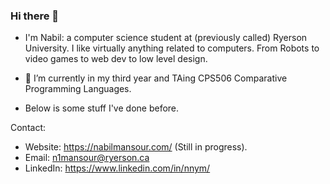 ### Hi there 👋
- I'm Nabil: a computer science student at (previously called) Ryerson University. I like virtually anything related to computers. From Robots to video games to web dev to low level design.

- 🔭 I’m currently in my third year and TAing CPS506 Comparative Programming Languages.

- Below is some stuff I've done before.

Contact:
- Website:
https://nabilmansour.com/ (Still in progress).
- Email:
n1mansour@ryerson.ca
- LinkedIn:
https://www.linkedin.com/in/nnym/
<!--
**NabilNYMansour/NabilNYMansour** is a ✨ _special_ ✨ repository because its `README.md` (this file) appears on your GitHub profile.

Here are some ideas to get you started:

- 🔭 I’m currently working on ...
- 🌱 I’m currently learning ...
- 👯 I’m looking to collaborate on ...
- 🤔 I’m looking for help with ...
- 💬 Ask me about ...
- 📫 How to reach me: ...
- 😄 Pronouns: ...
- ⚡ Fun fact: ...
-->
